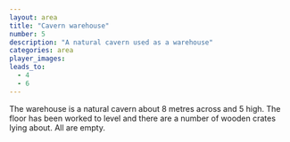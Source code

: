 ```yaml
---
layout: area
title: "Cavern warehouse"
number: 5
description: "A natural cavern used as a warehouse"
categories: area
player_images:
leads_to:
  - 4
  - 6
---
```


The warehouse is a natural cavern about 8 metres across and 5 high.  The floor has been worked to level and there are a number of wooden crates lying about.  All are empty.
